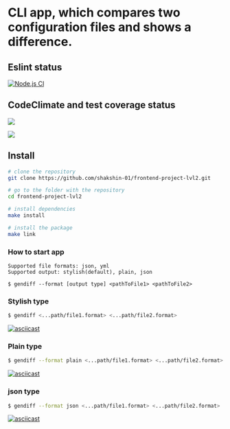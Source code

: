 # CLI app, which compares two configuration files and shows a difference.

## Eslint status ##

[![Node.js CI](https://github.com/shakshin-01/frontend-project-lvl2/actions/workflows/node.js.yml/badge.svg)](https://github.com/shakshin-01/frontend-project-lvl2/actions/workflows/node.js.yml)

## CodeClimate and test coverage status ##

<a href="https://codeclimate.com/github/shakshin-01/frontend-project-lvl2/maintainability"><img src="https://api.codeclimate.com/v1/badges/3e7e71e9c9f0437a7310/maintainability" /></a>

<a href="https://codeclimate.com/github/shakshin-01/frontend-project-lvl2/test_coverage"><img src="https://api.codeclimate.com/v1/badges/3e7e71e9c9f0437a7310/test_coverage" /></a>

## Install ##

```sh
# clone the repository
git clone https://github.com/shakshin-01/frontend-project-lvl2.git

# go to the folder with the repository
cd frontend-project-lvl2

# install dependencies
make install

# install the package
make link
```

### How to start app
```
Supported file formats: json, yml
Supported output: stylish(default), plain, json

$ gendiff --format [output type] <pathToFile1> <pathToFile2>
```
### Stylish type

```sh
$ gendiff <...path/file1.format> <...path/file2.format>
```

[![asciicast](https://asciinema.org/a/xDZvtWC3PcmlX8LAbDKYNXJc1.svg)](https://asciinema.org/a/xDZvtWC3PcmlX8LAbDKYNXJc1)

### Plain type

```sh
$ gendiff --format plain <...path/file1.format> <...path/file2.format>
```

[![asciicast](https://asciinema.org/a/FQaXeTwlOoGd1J8hEdRwGfR0k.svg)](https://asciinema.org/a/FQaXeTwlOoGd1J8hEdRwGfR0k)

### json type

```sh
$ gendiff --format json <...path/file1.format> <...path/file2.format>
```

[![asciicast](https://asciinema.org/a/PZaLrUSfgMTdq15Fl6FjtHwvv.svg)](https://asciinema.org/a/PZaLrUSfgMTdq15Fl6FjtHwvv)

